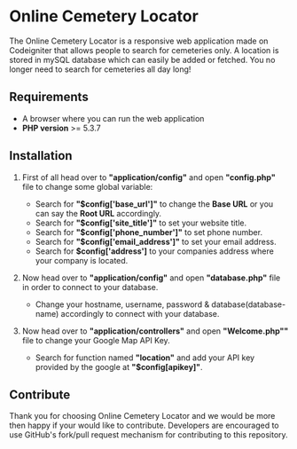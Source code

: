 # Online Cemetery Locator
The Online Cemetery Locator is a responsive web application made on Codeigniter that allows people to search for cemeteries only. A location is stored in mySQL database which can easily be added or fetched. You no longer need to search for cemeteries all day long!

## Requirements
* A browser where you can run the web application
* **PHP version** >= 5.3.7
	
## Installation
1. First of all head over to **"application/config"** and open **"config.php"** file to change some global variable:
 	* Search for **"$config['base_url']"** to change the **Base URL** or you can say the **Root URL** accordingly.
 	* Search for **"$config['site_title']"** to set your website title.
 	* Search for **"$config['phone_number']"** to set phone number.
 	* Search for **"$config['email_address']"** to set your email address.
 	* Search for **$config['address']** to your companies address where your company is located.

2. Now head over to **"application/config"** and open **"database.php"** file in order to connect to your database.
	* Change your hostname, username, password & database(database-name) accordingly to connect with your database.

3. Now head over to **"application/controllers"** and open **"Welcome.php""** file to change your Google Map API Key.
	* Search for function named **"location"** and add your API key provided by the google at **"$config[apikey]"**.

## Contribute
Thank you for choosing Online Cemetery Locator and we would be more then happy if your would like to contribute. Developers are encouraged to use GitHub's fork/pull request mechanism for contributing to this repository.

